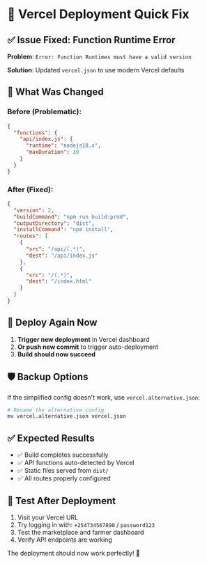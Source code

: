 # 🚀 Vercel Deployment Quick Fix

## ✅ Issue Fixed: Function Runtime Error

**Problem**: `Error: Function Runtimes must have a valid version`

**Solution**: Updated `vercel.json` to use modern Vercel defaults

## 🔧 What Was Changed

### Before (Problematic):
```json
{
  "functions": {
    "api/index.js": {
      "runtime": "nodejs18.x",
      "maxDuration": 30
    }
  }
}
```

### After (Fixed):
```json
{
  "version": 2,
  "buildCommand": "npm run build:prod",
  "outputDirectory": "dist",
  "installCommand": "npm install",
  "routes": [
    {
      "src": "/api/(.*)",
      "dest": "/api/index.js"
    },
    {
      "src": "/(.*)",
      "dest": "/index.html"
    }
  ]
}
```

## 🚀 Deploy Again Now

1. **Trigger new deployment** in Vercel dashboard
2. **Or push new commit** to trigger auto-deployment
3. **Build should now succeed**

## 🛡️ Backup Options

If the simplified config doesn't work, use `vercel.alternative.json`:

```bash
# Rename the alternative config
mv vercel.alternative.json vercel.json
```

## ✅ Expected Results

- ✅ Build completes successfully
- ✅ API functions auto-detected by Vercel
- ✅ Static files served from `dist/`
- ✅ All routes properly configured

## 📱 Test After Deployment

1. Visit your Vercel URL
2. Try logging in with: `+254734567890` / `password123`
3. Test the marketplace and farmer dashboard
4. Verify API endpoints are working

The deployment should now work perfectly! 🎉
